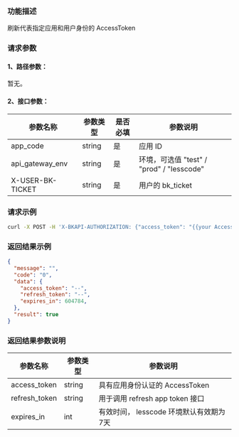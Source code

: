 ### 功能描述
刷新代表指定应用和用户身份的 AccessToken

### 请求参数

#### 1、路径参数：
暂无。

#### 2、接口参数：

| 参数名称 | 参数类型 | 是否必填 | 参数说明 |
| -------- | -------- | -------- | -------- |
| app_code | string | 是 | 应用 ID |
| api_gateway_env | string | 是 | 环境，可选值 "test" / "prod" / "lesscode" |
| X-USER-BK-TICKET | string | 是 | 用户的 bk_ticket |

### 请求示例

```bash
curl -X POST -H 'X-BKAPI-AUTHORIZATION: {"access_token": "{{your AccessToken}}"}' -H 'X-USER-BK-TICKET: {{your bk_ticket }}' http://bkapi.example.com/api/bkpaas3/prod/bkapps/applications/{{AppCode}}/oauth/token/{{api_gateway_env}}/refresh -H "COOKIE: bk_uid={{xxx}}&bk_ticket={{xxxx}}" -H "accept: application/json" -d "{ \"refresh_token\": \"{refresh_token}\"}"
```

### 返回结果示例

```json
{
  "message": "",
  "code": "0",
  "data": {
    "access_token": "--",
    "refresh_token": "--",
    "expires_in": 604784,
  },
  "result": true
}
```

### 返回结果参数说明

| 参数名称 | 参数类型 | 参数说明 |
| -------- | -------- | -------- |
| access_token | string | 具有应用身份认证的 AccessToken |
| refresh_token | string | 用于调用 refresh app token 接口 |
| expires_in | int | 有效时间， lesscode 环境默认有效期为7天 |